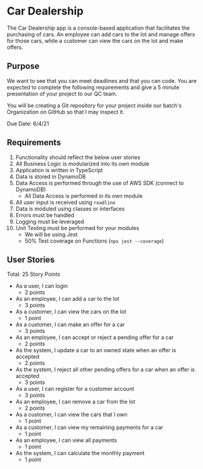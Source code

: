 # Car Dealership

The Car Dealership app is a console-based application that facilitates the purchasing of cars. An employee can add cars to the lot and manage offers for those cars, while a customer can view the cars on the lot and make offers.

## Purpose

We want to see that you can meet deadlines and that you can code. You are expected to complete the following requirements and give a 5 minute presentation of your project to our QC team.

You will be creating a Git repository for your project inside our batch's Organization on GitHub so that I may inspect it.

Due Date: 6/4/21

## Requirements
1. Functionality should reflect the below user stories
2. All Business Logic is modularized into its own module
3. Application is written in TypeScript
4. Data is stored in DynamoDB
5. Data Access is performed through the use of AWS SDK (connect to DynamoDB)
    - All Data Access is performed in its own module
6. All user input is received using `readline`
7. Data is moduled using classes or interfaces
8. Errors must be handled
9. Logging must be leveraged
10. Unit Testing must be performed for your modules
    - We will be using Jest
    - 50% Test coverage on Functions (`npx jest --coverage`)

## User Stories
Total: 25 Story Points

- As a user, I can login
    - 2 points
- As an employee, I can add a car to the lot
    - 3 points
- As a customer, I can view the cars on the lot
    - 1 point
- As a customer, I can make an offer for a car
    - 3 points
- As an employee, I can accept or reject a pending offer for a car
    - 2 points
- As the system, I update a car to an owned state when an offer is accepted
    - 2 points
- As the system, I reject all other pending offers for a car when an offer is accepted
    - 3 points
- As a user, I can register for a customer account
    - 3 points
- As an employee, I can remove a car from the lot
    - 2 points
- As a customer, I can view the cars that I own
    - 1 point
- As a customer, I can view my remaining payments for a car
    - 1 point
- As an employee, I can view all payments
    - 1 point
- As the system, I can calculate the monthly payment
    - 1 point